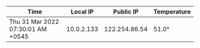 | Time     | Local IP | Public IP | Temperature |
| ----------- | ----------- | ----------- | ----------- |
| Thu 31 Mar 2022 07:30:01 AM +0545      | 10.0.2.133     | 122.254.86.54  | 51.0° |
